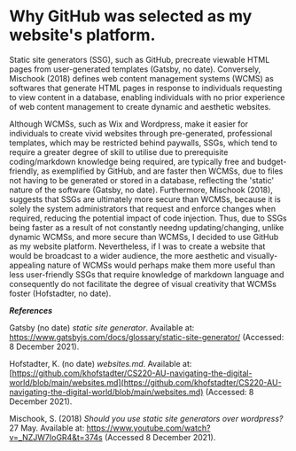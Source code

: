 # Why GitHub was selected as my website's platform.

Static site generators (SSG), such as GitHub, precreate viewable HTML pages from user-generated templates (Gatsby, no date). Conversely, Mischook (2018) defines web content management systems (WCMS) as softwares that generate HTML pages in response to individuals requesting to view content in a database, enabling individuals with no prior experience of web content management to create dynamic and aesthetic websites. 

Although WCMSs, such as Wix and Wordpress, make it easier for individuals to create vivid websites through pre-generated, professional templates, which may be restricted behind paywalls, SSGs, which tend to require a greater degree of skill to utilise due to prerequisite coding/markdown knowledge being required, are typically free and budget-friendly, as exemplified by GitHub, and are faster then WCMSs, due to files not having to be generated or stored in a database, reflecting the 'static' nature of the software (Gatsby, no date). Furthermore, Mischook (2018), suggests that SSGs are ultimately more secure than WCMSs, because it is solely the system administrators that request and enforce changes when required, reducing the potential impact of code injection. Thus, due to SSGs being faster as a result of not constantly needng updating/changing, unlike dynamic WCMSs, and more secure than WCMSs, I decided to use GitHub as my website platform. Nevertheless, if I was to create a website that would be broadcast to a wider audience, the more aesthetic and visually-appealing nature of WCMSs would perhaps make them more useful than less user-friendly SSGs that require knowledge of markdown language and consequently do not facilitate the degree of visual creativity that WCMSs foster (Hofstadter, no date).

***References***

Gatsby (no date) _static site generator_. Available at: https://www.gatsbyjs.com/docs/glossary/static-site-generator/ (Accessed: 8 December 2021).

Hofstadter, K. (no date) _websites.md_. Available at: [https://github.com/khofstadter/CS220-AU-navigating-the-digital-world/blob/main/websites.md](https://github.com/khofstadter/CS220-AU-navigating-the-digital-world/blob/main/websites.md) (Accessed: 8 December 2021).

Mischook, S. (2018) _Should you use static site generators over wordpress?_ 27 May. Available at: https://www.youtube.com/watch?v=_NZJW7IoGR4&t=374s (Accessed 8 December 2021).
